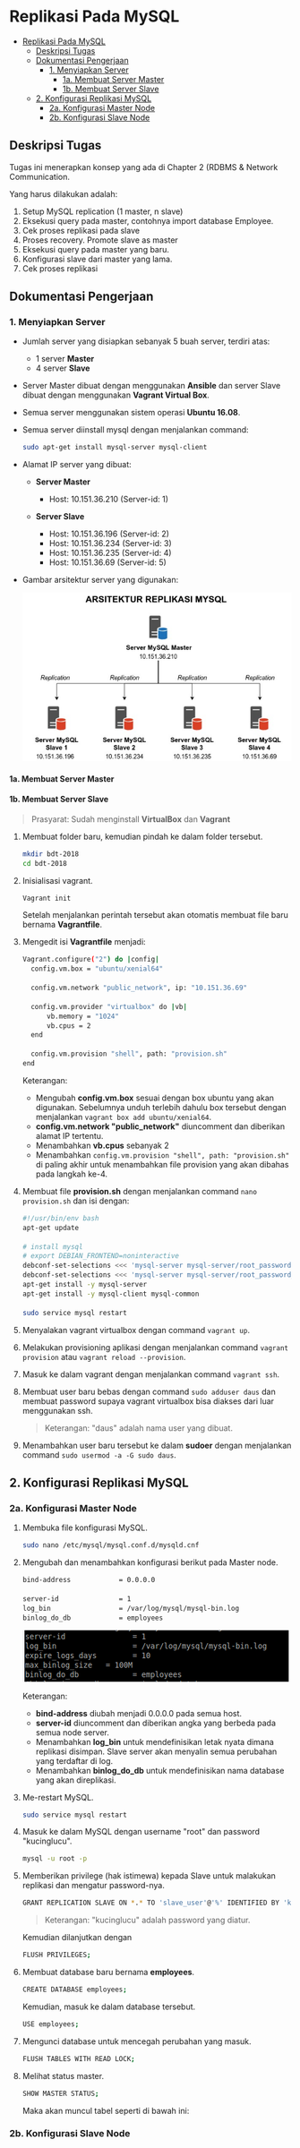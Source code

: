 # Replikasi Pada MySQL

- [Replikasi Pada MySQL](#replikasi-pada-mysql)
  - [Deskripsi Tugas](#deskripsi-tugas)
  - [Dokumentasi Pengerjaan](#dokumentasi-pengerjaan)
    - [1. Menyiapkan Server](#1-menyiapkan-server)
      - [1a. Membuat Server Master](#1a-membuat-server-master)
      - [1b. Membuat Server Slave](#1b-membuat-server-slave)
  - [2. Konfigurasi Replikasi MySQL](#2-konfigurasi-replikasi-mysql)
    - [2a. Konfigurasi Master Node](#2a-konfigurasi-master-node)
    - [2b. Konfigurasi Slave Node](#2b-konfigurasi-slave-node)

## Deskripsi Tugas
Tugas ini menerapkan konsep yang ada di Chapter 2 (RDBMS & Network Communication.

Yang harus dilakukan adalah:
1. Setup MySQL replication (1 master, n slave)
2. Eksekusi query pada master, contohnya import database Employee.
3. Cek proses replikasi pada slave
4. Proses recovery. Promote slave as master
5. Eksekusi query pada master yang baru.
6. Konfigurasi slave dari master yang lama.
7. Cek proses replikasi

## Dokumentasi Pengerjaan

### 1. Menyiapkan Server
* Jumlah server yang disiapkan sebanyak 5 buah server, terdiri atas:

  * 1 server **Master**
  * 4 server **Slave**

* Server Master dibuat dengan menggunakan **Ansible** dan server Slave dibuat dengan menggunakan **Vagrant Virtual Box**.
* Semua server menggunakan sistem operasi **Ubuntu 16.08**.
* Semua server diinstall mysql dengan menjalankan command:

  ```bash
  sudo apt-get install mysql-server mysql-client​
  ``` 
* Alamat IP server yang dibuat:
  
  * **Server Master**
    * Host: 10.151.36.210 (Server-id: 1)

  * **Server Slave**
    * Host: 10.151.36.196 (Server-id: 2)​
    * Host: 10.151.36.234 (Server-id: 3)​
    * Host: 10.151.36.235 (Server-id: 4)​
    * Host: 10.151.36.69 (Server-id: 5) 

* Gambar arsitektur server yang digunakan:
  
  ![Gambar Arsitektur Server](/Tugas-1/img/arsitektur-server.jpg)
  
#### 1a. Membuat Server Master
#### 1b. Membuat Server Slave
> Prasyarat: Sudah menginstall **VirtualBox** dan **Vagrant**

1. Membuat folder baru, kemudian pindah ke dalam folder tersebut.
    ```bash
    mkdir bdt-2018
    cd bdt-2018
    ```
2. Inisialisasi vagrant.
    ```bash
    Vagrant init
    ```
    Setelah menjalankan perintah tersebut akan otomatis membuat file baru bernama **Vagrantfile**.
3. Mengedit isi **Vagrantfile** menjadi:
    ```bash
    Vagrant.configure("2") do |config|
      config.vm.box = "ubuntu/xenial64"

      config.vm.network "public_network", ip: "10.151.36.69"

      config.vm.provider "virtualbox" do |vb|
          vb.memory = "1024"
          vb.cpus = 2
      end

      config.vm.provision "shell", path: "provision.sh"
    end
    ```

    Keterangan:
    
    * Mengubah **config.vm.box** sesuai dengan box ubuntu yang akan digunakan. Sebelumnya unduh terlebih dahulu box tersebut dengan menjalankan `vagrant box add ubuntu/xenial64`.
    * **config.vm.network "public_network"** diuncomment dan diberikan alamat IP tertentu.
    * Menambahkan **vb.cpus** sebanyak 2
    * Menambahkan `config.vm.provision "shell", path: "provision.sh"` di paling akhir untuk menambahkan file provision yang akan dibahas pada langkah ke-4.
4. Membuat file **provision.sh** dengan menjalankan command `nano provision.sh` dan isi dengan:
    ```bash
    #!/usr/bin/env bash
    apt-get update

    # install mysql
    # export DEBIAN_FRONTEND=noninteractive
    debconf-set-selections <<< 'mysql-server mysql-server/root_password password kucinglucu'
    debconf-set-selections <<< 'mysql-server mysql-server/root_password_again password kucinglucu'
    apt-get install -y mysql-server
    apt-get install -y mysql-client mysql-common

    sudo service mysql restart
    ``` 
5. Menyalakan vagrant virtualbox dengan command `vagrant up`.
6. Melakukan provisioning aplikasi dengan menjalankan command `vagrant provision` atau `vagrant reload --provision`.
7. Masuk ke dalam vagrant dengan menjalankan command `vagrant ssh`.
8. Membuat user baru bebas dengan command `sudo adduser daus` dan membuat password supaya vagrant virtualbox bisa diakses dari luar menggunakan ssh.
    > Keterangan: "daus" adalah nama user yang dibuat.
9. Menambahkan user baru tersebut ke dalam **sudoer** dengan menjalankan command `sudo usermod -a -G sudo daus`.

## 2. Konfigurasi Replikasi MySQL
### 2a. Konfigurasi Master Node
1. Membuka file konfigurasi MySQL.
    ```bash
    sudo nano /etc/mysql/mysql.conf.d/mysqld.cnf
    ```
2. Mengubah dan menambahkan konfigurasi berikut pada Master node.
    ```bash
    bind-address            = 0.0.0.0
    
    server-id               = 1
    log_bin                 = /var/log/mysql/mysql-bin.log
    binlog_do_db            = employees
    ```

    ![Screenshot 1](/Tugas-1/img/ss1.png)

    Keterangan:
    * **bind-address** diubah menjadi 0.0.0.0 pada semua host.
    * **server-id** diuncomment dan diberikan angka yang berbeda pada semua node server.
    * Menambahkan **log_bin** untuk mendefinisikan letak nyata dimana replikasi disimpan. Slave server akan menyalin semua perubahan yang terdaftar di log.
    * Menambahkan **binlog_do_db** untuk mendefinisikan nama database yang akan direplikasi.

3. Me-restart MySQL.
    ```bash
    sudo service mysql restart
    ```
4. Masuk ke dalam MySQL dengan username "root" dan password "kucinglucu".
    ```bash
    mysql -u root -p
    ```
5. Memberikan privilege (hak istimewa) kepada Slave untuk malakukan replikasi dan mengatur password-nya.
    ```bash
    GRANT REPLICATION SLAVE ON *.* TO 'slave_user'@'%' IDENTIFIED BY 'kucinglucu';
    ```
    > Keterangan: "kucinglucu" adalah password yang diatur.
    
    Kemudian dilanjutkan dengan 
    ```bash 
    FLUSH PRIVILEGES;
    ```
6. Membuat database baru bernama **employees**.
    ```bash
    CREATE DATABASE employees;
    ```
    Kemudian, masuk ke dalam database tersebut.
    ```bash
    USE employees;
    ```
8. Mengunci database untuk mencegah perubahan yang masuk.
    ```bash
    FLUSH TABLES WITH READ LOCK;
    ```
9. Melihat status master.
    ```bash
    SHOW MASTER STATUS;
    ```
    Maka akan muncul tabel seperti di bawah ini:
    


### 2b. Konfigurasi Slave Node

